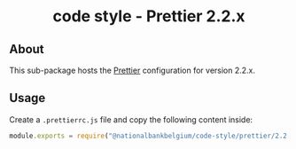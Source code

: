 <h1 align="center">
   code style - Prettier 2.2.x
</h1>

## About

This sub-package hosts the [Prettier](https://prettier.io) configuration for version 2.2.x.

## Usage

Create a `.prettierrc.js` file and copy the following content inside:

```js
module.exports = require("@nationalbankbelgium/code-style/prettier/2.2.x");
```
